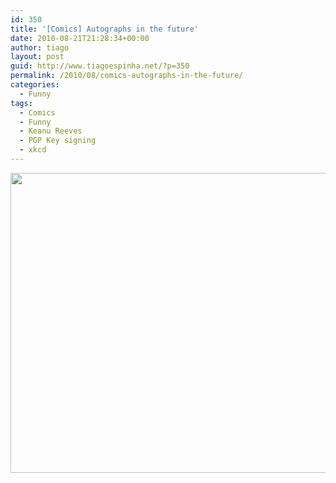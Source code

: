 ```yaml
---
id: 350
title: '[Comics] Autographs in the future'
date: 2010-08-21T21:28:34+00:00
author: tiago
layout: post
guid: http://www.tiagoespinha.net/?p=350
permalink: /2010/08/comics-autographs-in-the-future/
categories:
  - Funny
tags:
  - Comics
  - Funny
  - Keanu Reeves
  - PGP Key signing
  - xkcd
---
```

<a href="http://www.tiagoespinha.net/wp-content/uploads/2010/08/46190_421669956860_586946860_5530928_7185433_n.jpg" rel="lightbox[350]" title="Check it out guys! &quot;sig 3 B00BB00B 2100-12-21   Keanu Charles Reeves <theone@thematrix.com>&quot;"><img class="alignnone size-full wp-image-351" title="Check it out guys! &quot;sig 3 B00BB00B 2100-12-21   Keanu Charles Reeves <theone@thematrix.com>&quot;" src="http://www.tiagoespinha.net/wp-content/uploads/2010/08/46190_421669956860_586946860_5530928_7185433_n.jpg" alt="" width="640" height="480" /></a>